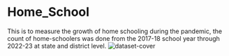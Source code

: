 # Home_School
This is to measure the growth of home schooling during the pandemic, the count of home-schoolers was done from the 2017-18 school year through 2022-23 at state and district level.
![dataset-cover](https://github.com/kayode77/Home_School/assets/79026400/9e77840b-bf46-4968-8666-70b1271f7639)
